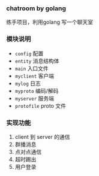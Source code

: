 ### chatroom by golang练手项目，利用golang 写一个聊天室### 模块说明- `config` 配置- `entity` 消息结构体- `main` 入口文件- `myclient` 客户端- `mylog` 日志- `myproto` 编码/解码- `myserver` 服务端- `protofile` proto 文件### 实现功能1. client 到 server 的通信2. 群播消息3. 点对点通信4. 超时踢出5. 用户登录
